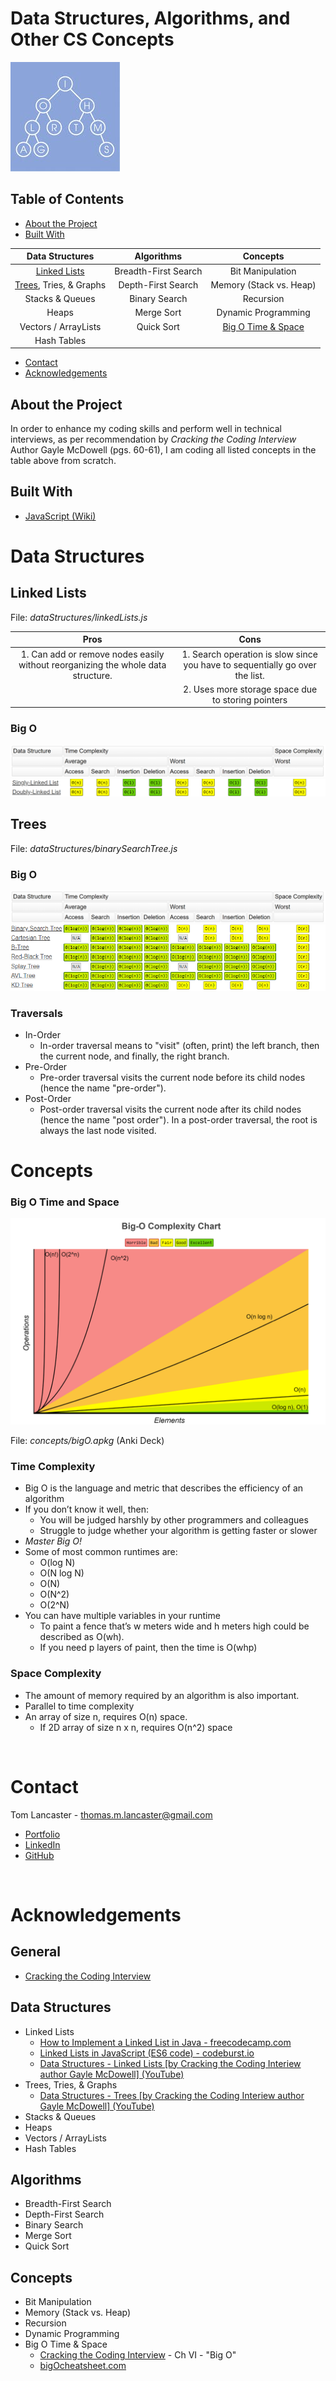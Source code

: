 <!-- [Trees](#trees), [Tries](#tries), & [Graphs](#graphs) -->
# Data Structures, Algorithms, and Other CS Concepts

![logo](images/logo.jpg)
## Table of Contents
* [About the Project](#about-the-project)
* [Built With](#built-with)

| Data Structures | Algorithms | Concepts |
| :---: | :---: | :---: |
| [Linked Lists](#linked-lists) | Breadth-First Search | Bit Manipulation |
| [Trees](#trees), Tries, & Graphs | Depth-First Search | Memory (Stack vs. Heap) |
| Stacks & Queues | Binary Search | Recursion |
| Heaps | Merge Sort | Dynamic Programming |
| Vectors / ArrayLists | Quick Sort | [Big O Time & Space](#big-O-time-and-space) |
| Hash Tables | | |
* [Contact](#contact)
* [Acknowledgements](#acknowledgements)

## About the Project
In order to enhance my coding skills and perform well in technical interviews, as per recommendation by *Cracking the Coding Interview* Author Gayle McDowell (pgs. 60-61), I am coding all listed concepts in the table above from scratch.

## Built With
* [JavaScript (Wiki)](https://en.wikipedia.org/wiki/JavaScript)
# Data Structures
## Linked Lists

File: *dataStructures/linkedLists.js* 

| Pros | Cons |
| :---: | :---: |
| 1. Can add or remove nodes easily without reorganizing the whole data structure. | 1. Search operation is slow since you have to sequentially go over the list. | 
| |2. Uses more storage space due to storing pointers
### Big O
![Big O Table Header](images/bigOheader.png)
![Linked Lists](images/linkedListBigO.png)
<br/>

 
## Trees

File: *dataStructures/binarySearchTree.js*

### Big O
![Big O Table Header](images/bigOheader.png)
![Trees Big O](images/treesBigO.png)
<br/>

### Traversals
* In-Order
    - In-order traversal means to "visit" (often, print) the left branch, then the current node, and finally, the right branch. 
* Pre-Order
    - Pre-order traversal visits the current node before its child nodes (hence the name "pre-order"). 
* Post-Order
    - Post-order traversal visits the current node after its child nodes (hence the name "post order"). In a post-order traversal, the root is always the last node visited.  

<!--
## Tries 
<hr>

## Graphs
<hr>


## Stacks 
<hr>

## Queues
<hr>

## Heaps
<hr>

## Vectors / ArrayLists
<hr>

## Hash Tables
<hr>
-->
<!--  
# Algorithms
## Breadth-First Search
<hr>

## Depth-First Search
<hr>

## Binary Search
<hr>

## Merge Sort
<hr>

## Quick Sort
<hr>

<br/>
-->
# Concepts
<!--  
## Bit Manipulation
<hr>

## Memory (Stack vs. Heap)
<hr>

## Recursion
<hr>

## Dynamic Programming
<hr>
-->
### Big O Time and Space
![Big O Complexity Chart](images/bigOComplexityChart.png)

File: *concepts/bigO.apkg* (Anki Deck)

### Time Complexity
* Big O is the language and metric that describes the efficiency of an algorithm
* If you don’t know it well, then:
    - You will be judged harshly by other programmers and colleagues
    - Struggle to judge whether your algorithm is getting faster or slower
* *Master Big O!*
* Some of most common runtimes are:
    - O(log N)
    - O(N log N)
    - O(N)
    - O(N^2)
    - O(2^N)
* You can have multiple variables in your runtime
    - To paint a fence that’s w meters wide and h meters high could be described as O(wh).
    - If you need p layers of paint, then the time is O(whp)
### Space Complexity
* The amount of memory required by an algorithm is also important.
* Parallel to time complexity
* An array of size n, requires O(n) space.
    - If 2D array of size n x n, requires O(n^2) space




<br/>

# Contact
Tom Lancaster - thomas.m.lancaster@gmail.com
- [Portfolio](https://tlan2.github.io/portfolio/) 
- [LinkedIn](https://www.linkedin.com/in/thomasmorelancaster/) 
- [GitHub](https://github.com/tlan2)



<br/>

# Acknowledgements
## General
- [Cracking the Coding Interview](https://www.crackingthecodinginterview.com)

## Data Structures
* Linked Lists
    - [How to Implement a Linked List in Java - freecodecamp.com](https://www.freecodecamp.org/news/implementing-a-linked-list-in-javascript/)
    - [Linked Lists in JavaScript (ES6 code) - codeburst.io](https://codeburst.io/linked-lists-in-javascript-es6-code-part-1-6dd349c3dcc3)
    - [Data Structures - Linked Lists  \[by Cracking the Coding Interiew author Gayle McDowell\] (YouTube)](https://www.youtube.com/watch?v=njTh_OwMljA)
* Trees, Tries, & Graphs
    - [Data Structures - Trees \[by Cracking the Coding Interiew author Gayle McDowell\] (YouTube)](https://www.youtube.com/watch?v=oSWTXtMglKE)
* Stacks & Queues
* Heaps
* Vectors / ArrayLists
* Hash Tables
## Algorithms
* Breadth-First Search
* Depth-First Search
* Binary Search
* Merge Sort
* Quick Sort
## Concepts
* Bit Manipulation
* Memory (Stack vs. Heap)
* Recursion
* Dynamic Programming
* Big O Time & Space
    - [Cracking the Coding Interview](https://www.crackingthecodinginterview.com) - Ch VI - "Big O"
    - [bigOcheatsheet.com](https://www.bigocheatsheet.com)

